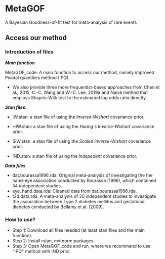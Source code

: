 # MetaGOF
A Bayesian Goodness-of-fit test for meta-analysis of rare events

## Access our method

### Introduction of files

***Main function***

MetaGOF_code: A main function to access our method, namely improved Pivotal quantities method (IPQ).

- We also provide three more frequentist-based approaches from Chen et al., 2015, C.-C. Wang and W.-C. Lee, 2019a and Naive method that employs Shaprio-Wilk test to the estimated log odds ratio directly.

***Stan files***:

- IW.stan: a stan file of using the *Inverse-Wishart* covariance prior.

- HIW.stan: a stan file of using the *Huang's Inverse-Wishart* covariance prior.

- SIW.stan: a stan file of using the *Scaled Inverse-Wishart* covariance prior.

- IND.stan: a stan file of using the *Indepedent* covariance prior.

***Data files***

- dat.bourassa1996.rda: Orignial meta-analysis of investigating the the hand-eye association conducted by Bourassa (1996), which contained 54 independent studies.
- eye_hand.data.rda: Cleaned data from dat.bourassa1996.rda. 
- t2d.data.rda: A meta-analysis of 20 independent studies to investigate the association between Type 2 diabetes mellitus and gestational diabetes conducted by Bellamy et al. (2009).

### How to use?

- Step 1: Download all files needed (at least stan files and the main function).
- Step 2: Install rstan, mvtnorm packages.
- Step 3: Open MetaGOF_code and run, where we recommend to use "IPQ" method with IND prior.

